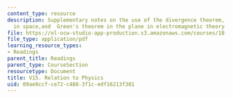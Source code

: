 ```yaml
---
content_type: resource
description: Supplementary notes on the use of the divergence theorem, Stokes' theorem
  in space,and  Green's theorem in the plane in electromagnetic theory.
file: https://ol-ocw-studio-app-production.s3.amazonaws.com/courses/18-02-multivariable-calculus-fall-2007/09ae8ccfce72c4883f1cedf16213f381_relation_to_phy.pdf
file_type: application/pdf
learning_resource_types:
- Readings
parent_title: Readings
parent_type: CourseSection
resourcetype: Document
title: V15. Relation to Physics
uid: 09ae8ccf-ce72-c488-3f1c-edf16213f381
---
```

